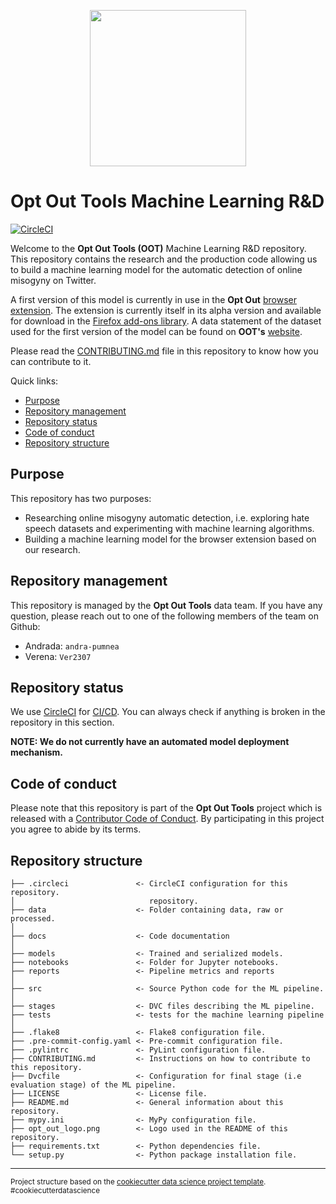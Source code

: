 <p align="center">
<img width="250" height="250" src="opt_out_logo.png">
</p>

# Opt Out Tools Machine Learning R&D
[![CircleCI](https://circleci.com/gh/opt-out-tools/model-online-misogyny.svg?style=svg)](https://circleci.com/gh/opt-out-tools/model-online-misogyny)

Welcome to the **Opt Out Tools (OOT)** Machine Learning
R&D repository.
This repository contains the research and the production
code allowing us to build a machine learning model for
the automatic detection of online misogyny on Twitter.

A first version of this model is currently in use in the
**Opt Out**
[browser extension](https://github.com/opt-out-tools/opt-out).
The extension is currently itself in its alpha version and
available for download in the
[Firefox add-ons library](https://addons.mozilla.org/en-US/firefox/addon/opt-out-tools/).
A data statement of the dataset used for the first version
of the model can be found on **OOT's**
[website](https://www.optoutools.com/tech).

Please read the [CONTRIBUTING.md](./CONTRIBUTING.md) file
in this repository to know how you can contribute to it.

Quick links:

- [Purpose](#Purpose)
- [Repository management](#Repository-management)
- [Repository status](#Repository-status)
- [Code of conduct](#Code-of-conduct)
- [Repository structure](#Repository-structure)

## Purpose

This repository has two purposes:

- Researching online misogyny automatic detection, i.e. exploring
  hate speech datasets and experimenting with machine learning
  algorithms.
- Building a machine learning model for the browser extension
  based on our research.

## Repository management

This repository is managed by the **Opt Out Tools** data team.
If you have any question, please reach out to one of the
following members of the team on Github:

- Andrada: `andra-pumnea`
- Verena: `Ver2307`

## Repository status

We use [CircleCI](https://circleci.com/) for
[CI/CD](https://en.wikipedia.org/wiki/CI/CD).
You can always check if anything is broken in the repository
in this section.

**NOTE: We do not currently have an automated model
deployment mechanism.**

## Code of conduct

Please note that this repository is part of the **Opt
Out Tools** project which is released with a
[Contributor Code of Conduct](https://github.com/opt-out-tools/opt-out/blob/master/CODE_OF_CONDUCT.md).
By participating in this project you agree to abide by its terms.

## Repository structure

    ├── .circleci               <- CircleCI configuration for this repository.
    │                              repository.
    ├── data                    <- Folder containing data, raw or processed.
    │
    ├── docs                    <- Code documentation
    │
    ├── models                  <- Trained and serialized models.
    ├── notebooks               <- Folder for Jupyter notebooks.
    ├── reports                 <- Pipeline metrics and reports
    │
    ├── src                     <- Source Python code for the ML pipeline.
    │
    ├── stages                  <- DVC files describing the ML pipeline.
    ├── tests                   <- tests for the machine learning pipeline
    │
    ├── .flake8                 <- Flake8 configuration file.
    ├── .pre-commit-config.yaml <- Pre-commit configuration file.
    ├── .pylintrc               <- PyLint configuration file.
    ├── CONTRIBUTING.md         <- Instructions on how to contribute to this repository.
    ├── Dvcfile                 <- Configuration for final stage (i.e evaluation stage) of the ML pipeline.
    ├── LICENSE                 <- License file.
    ├── README.md               <- General information about this repository.
    ├── mypy.ini                <- MyPy configuration file.
    ├── opt_out_logo.png        <- Logo used in the README of this repository.
    ├── requirements.txt        <- Python dependencies file.
    └── setup.py                <- Python package installation file.

--------

<p><small>Project structure based on the <a target="_blank" href="https://drivendata.github.io/cookiecutter-data-science/">cookiecutter data science project template</a>. #cookiecutterdatascience</small></p>
